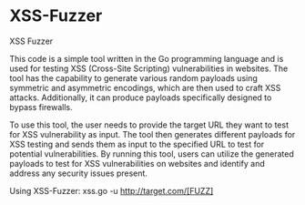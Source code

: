 # XSS-Fuzzer
XSS Fuzzer

This code is a simple tool written in the Go programming language and is used for testing XSS (Cross-Site Scripting) vulnerabilities in websites. The tool has the capability to generate various random payloads using symmetric and asymmetric encodings, which are then used to craft XSS attacks. Additionally, it can produce payloads specifically designed to bypass firewalls.

To use this tool, the user needs to provide the target URL they want to test for XSS vulnerability as input. The tool then generates different payloads for XSS testing and sends them as input to the specified URL to test for potential vulnerabilities. By running this tool, users can utilize the generated payloads to test for XSS vulnerabilities on websites and identify and address any security issues present.

Using XSS-Fuzzer: 
  xss.go -u http://target.com/[FUZZ]
